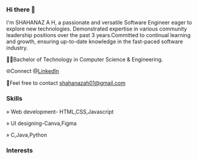 ### Hi there 👋
 I'm SHAHANAZ A H, a passionate and versatile Software Engineer eager to explore new technologies.
 Demonstrated expertise in various community leadership positions over the past 3 years.Committed to continual learning and growth, ensuring up-to-date knowledge in the fast-paced software industry.
 
👩‍💻Bachelor of Technology in Computer Science & Engineering.

🌐Connect @[LinkedIn](https://www.linkedin.com/in/shahanaz-a-h-50b227211/)

📧Feel free to contact shahanazah01@gmail.com

### Skills
 » Web development- HTML,CSS,Javascript
 
 » UI designing-Canva,Figma
 
 » C,Java,Python

### Interests



 
